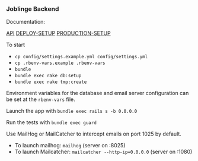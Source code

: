 ### Joblinge Backend

Documentation:

[API](doc/api.md)
[DEPLOY-SETUP](doc/deploy-setup.md)
[PRODUCTION-SETUP](doc/production-setup.md)


To start

- `cp config/settings.example.yml config/settings.yml`
- `cp .rbenv-vars.example .rbenv-vars`
- `bundle`
- `bundle exec rake db:setup`
- `bundle exec rake tmp:create`

Environment variables for the database and email server configuration can be set at the `rbenv-vars` file.

Launch the app with `bundle exec rails s -b 0.0.0.0`

Run the tests with `bundle exec guard`

Use MailHog or MailCatcher to intercept emails on port 1025 by default.

- To launch mailhog: `mailhog` (server on :8025)
- To launch Mailcatcher: `mailcatcher --http-ip=0.0.0.0` (server on :1080)





